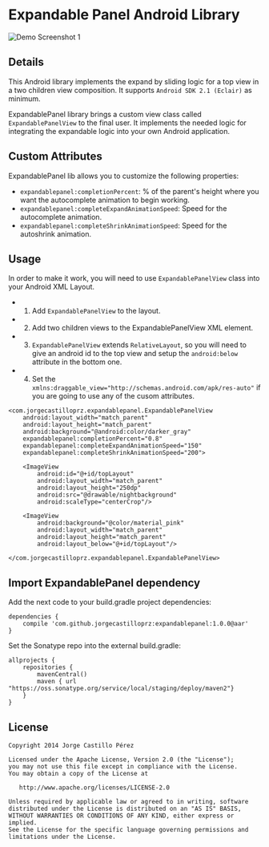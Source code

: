 Expandable Panel Android Library
================================

![Demo Screenshot 1](https://raw.githubusercontent.com/JorgeCastilloPrz/ExpandablePanel/master/app/src/main/res/raw/sample.gif)

Details
-------

This Android library implements the expand by sliding logic for a top view in a two children view composition. It supports ``Android SDK 2.1 (Eclair)`` as minimum. 

ExpandablePanel library brings a custom view class called `ExpandablePanelView` to the final user. It implements the needed logic for integrating the expandable logic into your own Android application.

Custom Attributes
-------------

ExpandablePanel lib allows you to customize the following properties:

* `expandablepanel:completionPercent`: % of the parent's height where you want the autocomplete animation to begin working.
* `expandablepanel:completeExpandAnimationSpeed`: Speed for the autocomplete animation.
* `expandablepanel:completeShrinkAnimationSpeed`: Speed for the autoshrink animation.

Usage
-----

In order to make it work, you will need to use `ExpandablePanelView` class into your Android XML Layout.

* 1. Add `ExpandablePanelView` to the layout.
* 2. Add two children views to the ExpandablePanelView XML element.
* 3. `ExpandablePanelView` extends `RelativeLayout`, so you will need to give an android id to the top view and setup the `android:below` attribute in the bottom one. 
* 4. Set the `xmlns:draggable_view="http://schemas.android.com/apk/res-auto"` if you are going to use any of the cusom attributes.

<RelativeLayout xmlns:android="http://schemas.android.com/apk/res/android"
    xmlns:tools="http://schemas.android.com/tools"
    xmlns:expandablepanel="http://schemas.android.com/apk/res-auto"
    android:layout_width="match_parent"
    android:layout_height="match_parent"
    tools:context=".MainActivity">

    <com.jorgecastilloprz.expandablepanel.ExpandablePanelView
        android:layout_width="match_parent"
        android:layout_height="match_parent"
        android:background="@android:color/darker_gray"
        expandablepanel:completionPercent="0.8"
        expandablepanel:completeExpandAnimationSpeed="150"
        expandablepanel:completeShrinkAnimationSpeed="200">

        <ImageView
            android:id="@+id/topLayout"
            android:layout_width="match_parent"
            android:layout_height="250dp"
            android:src="@drawable/nightbackground"
            android:scaleType="centerCrop"/>

        <ImageView
            android:background="@color/material_pink"
            android:layout_width="match_parent"
            android:layout_height="match_parent"
            android:layout_below="@+id/topLayout"/>

    </com.jorgecastilloprz.expandablepanel.ExpandablePanelView>

</RelativeLayout>

Import ExpandablePanel dependency
---------------------------------
Add the next code to your build.gradle project dependencies:

    dependencies {
        compile 'com.github.jorgecastilloprz:expandablepanel:1.0.0@aar'
    }

Set the Sonatype repo into the external build.gradle:

    allprojects {
        repositories {
            mavenCentral()
            maven { url "https://oss.sonatype.org/service/local/staging/deploy/maven2"}
        }
    }

License
-------

    Copyright 2014 Jorge Castillo Pérez

    Licensed under the Apache License, Version 2.0 (the "License");
    you may not use this file except in compliance with the License.
    You may obtain a copy of the License at

       http://www.apache.org/licenses/LICENSE-2.0

    Unless required by applicable law or agreed to in writing, software
    distributed under the License is distributed on an "AS IS" BASIS,
    WITHOUT WARRANTIES OR CONDITIONS OF ANY KIND, either express or implied.
    See the License for the specific language governing permissions and
    limitations under the License.

[1]: http://188.226.233.205/ExpandablePanel/sample.gif
